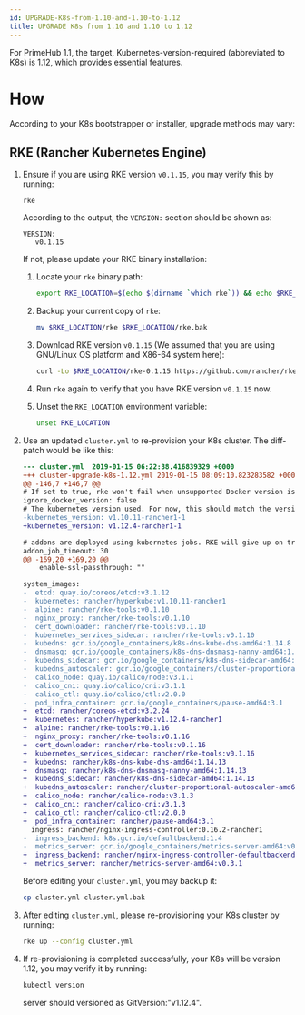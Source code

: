 ```yaml
---
id: UPGRADE-K8s-from-1.10-and-1.10-to-1.12
title: UPGRADE K8s from 1.10 and 1.10 to 1.12 
---
```


For PrimeHub 1.1, the target, Kubernetes-version-required (abbreviated to K8s) is 1.12, which provides essential features.

# How

According to your K8s bootstrapper or installer, upgrade methods may vary:

## RKE (Rancher Kubernetes Engine)

1. Ensure if you are using RKE version `v0.1.15`, you may verify this by running:

   ```
   rke
   ```

   According to the output, the `VERSION:` section should be shown as:

   ```
   VERSION:
      v0.1.15
   ```

   If not, please update your RKE binary installation:

   1. Locate your `rke` binary path:

      ```bash
      export RKE_LOCATION=$(echo $(dirname `which rke`)) && echo $RKE_LOCATION
      ```

   1. Backup your current copy of `rke`:

      ```bash
      mv $RKE_LOCATION/rke $RKE_LOCATION/rke.bak
      ```

   1. Download RKE version `v0.1.15` (We assumed that you are using GNU/Linux OS platform and X86-64 system here):

      ```bash
      curl -Lo $RKE_LOCATION/rke-0.1.15 https://github.com/rancher/rke/releases/download/v0.1.15/rke_linux-amd64 && chmod u+x r$RKE_LOCATION/ke-0.1.15 && ln -s $RKE_LOCATION/rke-0.1.15 $RKE_LOCATION/rke
      ```

   1. Run `rke` again to verify that you have RKE version `v0.1.15` now.

   1. Unset the `RKE_LOCATION` environment variable:
      ```bash
      unset RKE_LOCATION
      ```

1. Use an updated `cluster.yml` to re-provision your K8s cluster. The diff-patch would be like this:

   ```patch
   --- cluster.yml	2019-01-15 06:22:38.416839329 +0000
   +++ cluster-upgrade-k8s-1.12.yml	2019-01-15 08:09:10.823283582 +0000
   @@ -146,7 +146,7 @@
   # If set to true, rke won't fail when unsupported Docker version is found
   ignore_docker_version: false
   # The kubernetes version used. For now, this should match the version defined in rancher/types defaults map: https://github.com/rancher/types/blob/master/apis/management.cattle.io/v3/k8s_defaults.go#L14
   -kubernetes_version: v1.10.11-rancher1-1
   +kubernetes_version: v1.12.4-rancher1-1

   # addons are deployed using kubernetes jobs. RKE will give up on trying to get the job status after this timeout in seconds..
   addon_job_timeout: 30
   @@ -169,20 +169,20 @@
       enable-ssl-passthrough: ""

   system_images:
   -  etcd: quay.io/coreos/etcd:v3.1.12
   -  kubernetes: rancher/hyperkube:v1.10.11-rancher1
   -  alpine: rancher/rke-tools:v0.1.10
   -  nginx_proxy: rancher/rke-tools:v0.1.10
   -  cert_downloader: rancher/rke-tools:v0.1.10
   -  kubernetes_services_sidecar: rancher/rke-tools:v0.1.10
   -  kubedns: gcr.io/google_containers/k8s-dns-kube-dns-amd64:1.14.8
   -  dnsmasq: gcr.io/google_containers/k8s-dns-dnsmasq-nanny-amd64:1.14.8
   -  kubedns_sidecar: gcr.io/google_containers/k8s-dns-sidecar-amd64:1.14.8
   -  kubedns_autoscaler: gcr.io/google_containers/cluster-proportional-autoscaler-amd64:1.0.0
   -  calico_node: quay.io/calico/node:v3.1.1
   -  calico_cni: quay.io/calico/cni:v3.1.1
   -  calico_ctl: quay.io/calico/ctl:v2.0.0
   -  pod_infra_container: gcr.io/google_containers/pause-amd64:3.1
   +  etcd: rancher/coreos-etcd:v3.2.24
   +  kubernetes: rancher/hyperkube:v1.12.4-rancher1
   +  alpine: rancher/rke-tools:v0.1.16
   +  nginx_proxy: rancher/rke-tools:v0.1.16
   +  cert_downloader: rancher/rke-tools:v0.1.16
   +  kubernetes_services_sidecar: rancher/rke-tools:v0.1.16
   +  kubedns: rancher/k8s-dns-kube-dns-amd64:1.14.13
   +  dnsmasq: rancher/k8s-dns-dnsmasq-nanny-amd64:1.14.13
   +  kubedns_sidecar: rancher/k8s-dns-sidecar-amd64:1.14.13
   +  kubedns_autoscaler: rancher/cluster-proportional-autoscaler-amd64:1.0.0
   +  calico_node: rancher/calico-node:v3.1.3
   +  calico_cni: rancher/calico-cni:v3.1.3
   +  calico_ctl: rancher/calico-ctl:v2.0.0
   +  pod_infra_container: rancher/pause-amd64:3.1
     ingress: rancher/nginx-ingress-controller:0.16.2-rancher1
   -  ingress_backend: k8s.gcr.io/defaultbackend:1.4
   -  metrics_server: gcr.io/google_containers/metrics-server-amd64:v0.2.1
   +  ingress_backend: rancher/nginx-ingress-controller-defaultbackend:1.4
   +  metrics_server: rancher/metrics-server-amd64:v0.3.1
   ```

   Before editing your `cluster.yml`, you may backup it:

   ```bash
   cp cluster.yml cluster.yml.bak
   ```

1. After editing `cluster.yml`, please re-provisioning your K8s cluster by running:
   ```bash
   rke up --config cluster.yml
   ```
1. If re-provisioning is completed successfully, your K8s will be version 1.12, you may verify it by running:

   ```bash
   kubectl version
   ```

   server should versioned as GitVersion:"v1.12.4".
